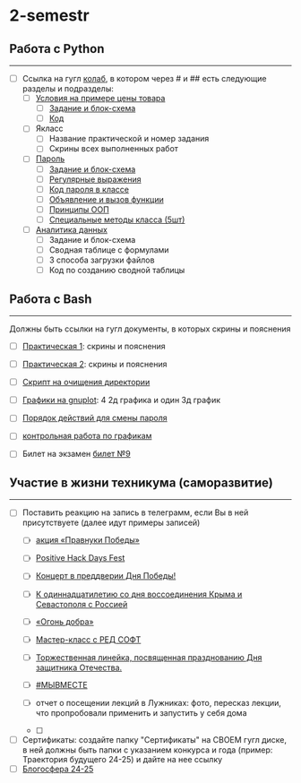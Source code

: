 # 2-semestr
## Работа с Python
____
- [ ] Ссылка на гугл [колаб](https://colab.research.google.com/drive/14eNAwd78ll1m1hXfA-Gk1Wn9zbxlGaep?usp=sharing), в котором через # и ## есть следующие разделы и подразделы:
    - [ ] [Условия на примере цены товара](https://colab.research.google.com/drive/14eNAwd78ll1m1hXfA-Gk1Wn9zbxlGaep?authuser=1#scrollTo=HEfLEX9t0KKU)
        - [ ] [Задание и блок-схема](https://colab.research.google.com/drive/14eNAwd78ll1m1hXfA-Gk1Wn9zbxlGaep?authuser=1#scrollTo=3ujRP9_UQKIa)
        - [ ] [Код](https://colab.research.google.com/drive/14eNAwd78ll1m1hXfA-Gk1Wn9zbxlGaep?authuser=1#scrollTo=wxhzXvB_fMI2)  
    - [ ] Якласс
        - [ ] Название практической и номер задания
        - [ ] Скрины всех выполненных работ
              
    - [ ] [Пароль](https://colab.research.google.com/drive/14eNAwd78ll1m1hXfA-Gk1Wn9zbxlGaep?authuser=1#scrollTo=bTVxUzr_0aSG)
        - [ ] [Задание и блок-схема](https://colab.research.google.com/drive/14eNAwd78ll1m1hXfA-Gk1Wn9zbxlGaep?authuser=1#scrollTo=9mO4hzZufbeX)
        - [ ] [Регулярные выражения](https://colab.research.google.com/drive/14eNAwd78ll1m1hXfA-Gk1Wn9zbxlGaep?authuser=1#scrollTo=ZS2fU_drqX6h)
        - [ ] [Код пароля в классе](https://colab.research.google.com/drive/14eNAwd78ll1m1hXfA-Gk1Wn9zbxlGaep?authuser=1#scrollTo=b2schz_9xwCP)
        - [ ] [Объявление и вызов функции](https://colab.research.google.com/drive/14eNAwd78ll1m1hXfA-Gk1Wn9zbxlGaep?authuser=1#scrollTo=eG-P6BwKe0WA)
        - [ ] [Принципы ООП](https://colab.research.google.com/drive/14eNAwd78ll1m1hXfA-Gk1Wn9zbxlGaep?authuser=1#scrollTo=V2eLAevz2ChR)
        - [ ] [Специальные методы класса (5шт)](https://colab.research.google.com/drive/14eNAwd78ll1m1hXfA-Gk1Wn9zbxlGaep?authuser=1#scrollTo=SvsVaxeCwKL6)
    - [ ] [Аналитика данных](https://colab.research.google.com/drive/14eNAwd78ll1m1hXfA-Gk1Wn9zbxlGaep?authuser=1#scrollTo=ZOtGYGYo7tUS)
        - [ ] Задание и блок-схема
        - [ ] Сводная таблице с формулами 
        - [ ] 3 способа загрузки файлов
        - [ ] Код по созданию сводной таблицы
     
## Работа с Bash
____
Должны быть ссылки на гугл документы, в которых скрины и пояснения
- [ ] [Практическая 1](https://docs.google.com/document/d/1DttO_ZymfSmafrZC0EDF2YHINAkfNDLsBbv4z5c2LSM/edit?usp=sharing): скрины и пояснения
- [ ] [Практическая 2](https://docs.google.com/document/d/1DttO_ZymfSmafrZC0EDF2YHINAkfNDLsBbv4z5c2LSM/edit?usp=sharing): скрины и пояснения
- [ ] [Скрипт на очищения директории](https://docs.google.com/document/d/1zhxvWtM6jj_Ni3C1gMPXQRfNW1ik2kYJ2s-o7BXSS7U/edit?usp=sharing)
- [ ] [Графики на gnuplot](https://docs.google.com/document/d/14XHkrLDuMD_-hNU7NPqq1e8od9aPsFNNlkteUgvOirY/edit?usp=sharing): 4 2д графика и один 3д график
- [ ] [Порядок действий для смены пароля](https://docs.google.com/document/d/1e6PGl2jHYzNlQ-LsxNgdM1PXouL92jBjP6yn079yLkU/edit?usp=sharing) 
- [ ] [контрольная работа по графикам](https://docs.google.com/document/d/1hsgW_R9K-7c8CIYQJUmARA2lpJLLkkhJLNRPU0-_9Tk/edit?usp=sharing)

- [ ] Билет на экзамен [билет №9](https://docs.google.com/document/d/19j78zV_Xr4rb5hfzLL5r3IbnfIub30gctNYwXEkJ_YI/edit?tab=t.0)

## Участие в жизни техникума (саморазвитие)
____
- [ ] Поставить реакцию на запись в телеграмм, если Вы в ней присутствуете (далее идут примеры записей)
    - [ ] [акция «Правнуки Победы»](https://t.me/luberteh/6804)
    - [ ] [Positive Hack Days Fest](https://t.me/luberteh/6969)
    - [ ] [Концерт в преддверии Дня Победы!](https://t.me/luberteh/6725)
    - [ ] [К одиннадцатилетию со дня воссоединения Крыма и Севастополя с Россией](https://t.me/luberteh/6111)
    - [ ] [«Огонь добра»](https://t.me/luberteh/6060)
    - [ ] [Мастер-класс с РЕД СОФТ](https://t.me/luberteh/5972)
    - [ ] [Торжественная линейка, посвященная празднованию Дня защитника Отечества.](https://t.me/luberteh/5949)
    - [ ] [#МЫВМЕСТЕ ](https://t.me/luberteh/5790)
    - [ ] отчет о посещении лекций в Лужниках: фото, пересказ лекции, что пропробовали применить и запустить у себя дома
     
    - [ ] 
- [ ] Сертификаты: создайте папку "Сертификаты" на СВОЕМ гугл диске, в ней должны быть папки с указанием конкурса и года (пример: Траектория будущего 24-25) и дайте на нее ссылку
- [ ] [Блогосфера 24-25](https://drive.google.com/file/d/13xsDczDcmO6Vqcuxws6Pjl8EJP04I6O9/view?usp=sharing)
